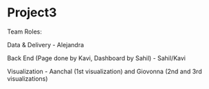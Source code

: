 # Project3

Team Roles:

Data & Delivery  - Alejandra

Back End (Page done by Kavi, Dashboard by Sahil) - Sahil/Kavi

Visualization - Aanchal (1st visualization) and Giovonna (2nd and 3rd visualizations)
